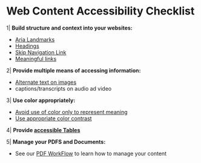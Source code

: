# Web Content Accessibility Checklist
1| **Build structure and context into your websites:**
- [Aria Landmarks](AriaLandmarks.md) 
- [Headings](Headings.md)
- [Skip Navigation Link](SkipNavigation.md)
- [Meaningful links](Links.md)

2| **Provide multiple means of accessing information:**
- [Alternate text on images](Images.md)
- captions/transcripts on audio ad video

3| **Use color appropriately:**
- [Avoid use of color only to represent meaning](NonColorIndicators.md)
- [Use appropriate color contrast](ColorContrast.md) 

4| **Provide [accessible Tables](Tables.md)**

5| **Manage your PDFS and Documents:**
- See our [PDF WorkFlow](PDFWorkFlow.md) to learn how to manage your content

